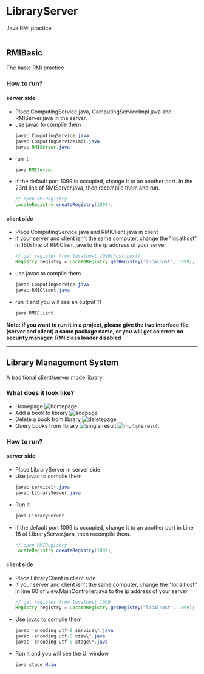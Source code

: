 # LibraryServer
Java RMI practice

---

## RMIBasic
The basic RMI practice

### How to run?
#### server side
- Place ComputingService.java, ComputingServiceImpl.java and RMIServer.java in the server.
- use javac to compile them
  ``` java
  javac ComputingService.java
  javac ComputingServiceImpl.java
  javac RMIServer.java
  ```
- run it
  ``` java
  java RMIServer
  ```
- if the default port 1099 is occupied, change it to an another port. In the 23rd line of RMIServer.java, then recomplie them and run.
  ``` java
  // open RMIRegistry
  LocateRegistry.createRegistry(1099);
  ```
#### client side
- Place ComputingService.java and RMIClient.java in client
- if your server and client isn't the same computer, change the "localhost" in 16th line of RMIClient.java to the ip address of your server
  ``` java
  // get register from localhost:1099(host:port)
  Registry registry = LocateRegistry.getRegistry("localhost", 1099);
  ```
- use javac to compile them
  ``` java
  javac ComputingService.java
  javac RMIClient.java
  ```
- run it and you will see an output 11
  ``` java
  java RMIClient
  ```
**Note: if you want to run it in a project, please give the two interface file (server and client) a same package name, or you will get an error: no security manager: RMI class loader disabled**

---

## Library Management System
A traditional client/server mode library.

### What does it look like?
- Homepage
  ![homepage][1]
- Add a book to library
  ![addpage][2]
- Delete a book from library
  ![deletepage][3]
- Query books from library
  ![single result][4]
  ![multiple result][5]

### How to run?
#### server side
- Place LibraryServer in server side
- Use javac to compile them
  ``` java
  javac service\*.java
  javac LibraryServer.java
  ```
- Run it
  ``` java
  java LibraryServer
  ```
- if the default port 1099 is occupied, change it to an another port in Line 18 of LibraryServer.java, then recompile them.
  ``` java
  // open RMIRegistry
  LocateRegistry.createRegistry(1099);
  ```
#### client side
- Place LibraryClient in client side
- If your server and client isn't the same computer, change the "localhost" in line 60 of view.MainController.java to the ip address of your server
  ``` java
  // get register from localhost:1099
  Registry registry = LocateRegistry.getRegistry("localhost", 1099);
  ```
- Use javac to compile them
  ``` java
  javac -encoding utf-8 service\*.java
  javac -encoding utf-8 view\*.java
  javac -encoding utf-8 stage\*.java
  ```
- Run it and you will see the UI window
  ``` java
  java stage.Main
  ```

[1]: http://image.littlegreenmouse.cn/LibraryServer/homepage.jpg
[2]: http://image.littlegreenmouse.cn/LibraryServer/Addpage.gif
[3]: http://image.littlegreenmouse.cn/LibraryServer/Deletepage.gif
[4]: http://image.littlegreenmouse.cn/LibraryServer/SingleResult.gif
[5]: http://image.littlegreenmouse.cn/LibraryServer/MultipleResult.gif